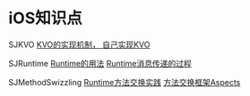 # iOS知识点
SJKVO [KVO的实现机制， 自己实现KVO](https://tech.glowing.com/cn/implement-kvo/)

SJRuntime [Runtime的用法](https://www.jianshu.com/p/927c8384855a) [Runtime消息传递的过程](https://tech.glowing.com/cn/objective-c-runtime/)

SJMethodSwizzling [Runtime方法交换实践](https://tech.glowing.com/cn/method-swizzling-aop/) [方法交换框架Aspects](https://github.com/steipete/Aspects)
